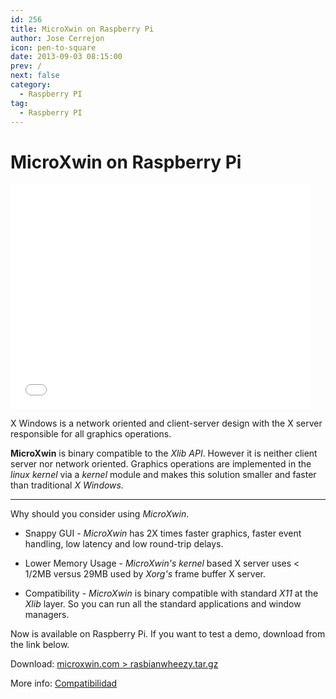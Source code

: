 ```yaml
---
id: 256
title: MicroXwin on Raspberry Pi
author: Jose Cerrejon
icon: pen-to-square
date: 2013-09-03 08:15:00
prev: /
next: false
category:
  - Raspberry PI
tag:
  - Raspberry PI
---
```


# MicroXwin on Raspberry Pi

<iframe width="480" height="360" src="//www.youtube.com/embed/zttcdPtJN8A" frameborder="0" allowfullscreen></iframe>

X Windows is a network oriented and client-server design with the X server responsible for all graphics operations.

**MicroXwin** is binary compatible to the *Xlib API*. However it is neither client server nor network oriented. Graphics operations are implemented in the *linux kernel* via a *kernel* module and makes this solution smaller and faster than traditional *X Windows.*

- - -
Why should you consider using *MicroXwin*.

* Snappy GUI - *MicroXwin* has 2X times faster graphics, faster event handling, low latency and low round-trip delays.

* Lower Memory Usage - *MicroXwin's kernel* based X server uses < 1/2MB versus 29MB used by *Xorg's* frame buffer X server.

* Compatibility - *MicroXwin* is binary compatible with standard *X11* at the *Xlib* layer. So you can run all the standard applications and window managers.

Now is available on Raspberry Pi. If you want to test a demo, download from the link below.

Download: [microxwin.com > rasbianwheezy.tar.gz](http://www.microxwin.com/rasbianwheezy.tar.gz)

More info: [Compatibilidad](http://www.microxwin.com/compatability.html)
